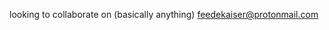 looking to collaborate on (basically anything)
feedekaiser@protonmail.com


<!---
Feedekaiser/Feedekaiser is a ✨ special ✨ repository because its `README.md` (this file) appears on your GitHub profile.
You can click the Preview link to take a look at your changes.
--->
